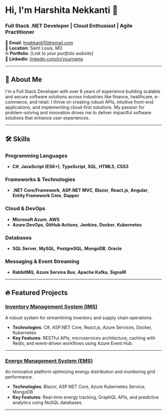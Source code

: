 # Hi, I'm Harshita Nekkanti 👋  
### Full Stack .NET Developer | Cloud Enthusiast | Agile Practitioner  

📧 **Email**: [hnekkanti10@gmail.com](mailto:hnekkanti10@gmail.com)  
📍 **Location**: Saint Louis, MO  
🌐 **Portfolio**: *[Link to your portfolio website]*  
💼 **LinkedIn**: [linkedin.com/in/yourname](https://linkedin.com/in/yourname)  

---

## 🚀 About Me  
I'm a Full Stack Developer with over 8 years of experience building scalable and secure software solutions across industries like finance, healthcare, e-commerce, and retail. I thrive on creating robust APIs, intuitive front-end applications, and implementing cloud-first solutions. My passion for problem-solving and innovation drives me to deliver impactful software solutions that enhance user experiences.  

---

## 🛠️ Skills  

### Programming Languages  
- **C#**, **JavaScript (ES6+)**, **TypeScript**, **SQL**, **HTML5**, **CSS3**  

### Frameworks & Technologies  
- **.NET Core/Framework**, **ASP.NET MVC**, **Blazor**, **React.js**, **Angular**, **Entity Framework Core**, **Dapper**  

### Cloud & DevOps  
- **Microsoft Azure**, **AWS**  
- **Azure DevOps**, **GitHub Actions**, **Jenkins**, **Docker**, **Kubernetes**  

### Databases  
- **SQL Server**, **MySQL**, **PostgreSQL**, **MongoDB**, **Oracle**  

### Messaging & Event Streaming  
- **RabbitMQ**, **Azure Service Bus**, **Apache Kafka**, **SignalR**  

---

## 🔥 Featured Projects  

### [Inventory Management System (IMS)](https://github.com/yourusername/IMS)  
A robust system for streamlining inventory and supply chain operations.  
- **Technologies**: C#, ASP.NET Core, React.js, Azure Services, Docker, Kubernetes  
- **Key Features**: RESTful APIs, microservices architecture, caching with Redis, and event-driven workflows using Azure Event Hub.

---

### [Energy Management System (EMS)](https://github.com/yourusername/EMS)  
An innovative platform optimizing energy distribution and monitoring grid performance.  
- **Technologies**: Blazor, ASP.NET Core, Azure Kubernetes Service, MongoDB  
- **Key Features**: Real-time energy tracking, GraphQL APIs, and predictive analytics using NoSQL databases.

---
